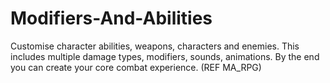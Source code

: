 # Modifiers-And-Abilities
Customise character abilities, weapons, characters and enemies. This includes multiple damage types, modifiers, sounds, animations. By the end you can create your core combat experience. (REF MA_RPG)
